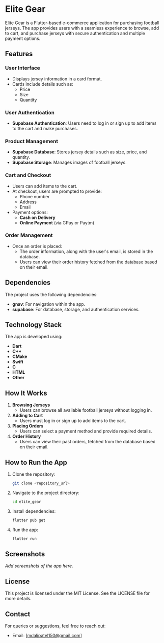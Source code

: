 # Elite Gear

Elite Gear is a Flutter-based e-commerce application for purchasing football jerseys. The app provides users with a seamless experience to browse, add to cart, and purchase jerseys with secure authentication and multiple payment options.

## Features

### User Interface
- Displays jersey information in a card format.
- Cards include details such as:
  - Price
  - Size
  - Quantity

### User Authentication
- **Supabase Authentication**: Users need to log in or sign up to add items to the cart and make purchases.

### Product Management
- **Supabase Database**: Stores jersey details such as size, price, and quantity.
- **Supabase Storage**: Manages images of football jerseys.

### Cart and Checkout
- Users can add items to the cart.
- At checkout, users are prompted to provide:
  - Phone number
  - Address
  - Email
- Payment options:
  - **Cash on Delivery**
  - **Online Payment** (via GPay or Paytm)

### Order Management
- Once an order is placed:
  - The order information, along with the user's email, is stored in the database.
  - Users can view their order history fetched from the database based on their email.

## Dependencies

The project uses the following dependencies:
- **gnav**: For navigation within the app.
- **supabase**: For database, storage, and authentication services.

## Technology Stack

The app is developed using:
- **Dart**
- **C++**
- **CMake**
- **Swift**
- **C**
- **HTML**
- **Other**

## How It Works

1. **Browsing Jerseys**
   - Users can browse all available football jerseys without logging in.
2. **Adding to Cart**
   - Users must log in or sign up to add items to the cart.
3. **Placing Orders**
   - Users can select a payment method and provide required details.
4. **Order History**
   - Users can view their past orders, fetched from the database based on their email.

## How to Run the App

1. Clone the repository:
   ```bash
   git clone <repository_url>
   ```
2. Navigate to the project directory:
   ```bash
   cd elite_gear
   ```
3. Install dependencies:
   ```bash
   flutter pub get
   ```
4. Run the app:
   ```bash
   flutter run
   ```

## Screenshots
_Add screenshots of the app here._

## License

This project is licensed under the MIT License. See the LICENSE file for more details.

## Contact

For queries or suggestions, feel free to reach out:
- Email: [mdalipatel150@gmail.com]

